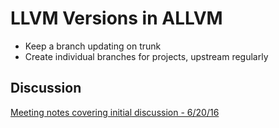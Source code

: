 LLVM Versions in ALLVM
======================

* Keep a branch updating on trunk
* Create individual branches for projects, upstream regularly

Discussion
----------

[Meeting notes covering initial discussion - 6/20/16](https://gitlab-beta.engr.illinois.edu/llvm/wiki/blob/master/ALLVM/ALLVM_Meetings/allvm_system_06-20-2016.md#llvm-version-which-one)
